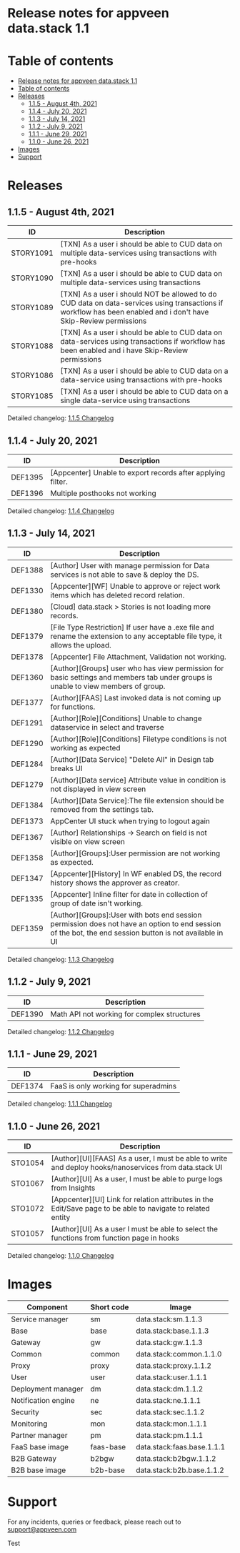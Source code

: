 # Release notes for appveen data.stack 1.1

# Table of contents

- [Release notes for appveen data.stack 1.1](#release-notes-for-appveen-datastack-11)
- [Table of contents](#table-of-contents)
- [Releases](#releases)
	- [1.1.5 - August 4th, 2021](#115---august-4th-2021)
	- [1.1.4 - July 20, 2021](#114---july-20-2021)
	- [1.1.3 - July 14, 2021](#113---july-14-2021)
	- [1.1.2 - July 9, 2021](#112---july-9-2021)
	- [1.1.1 - June 29, 2021](#111---june-29-2021)
	- [1.1.0 - June 26, 2021](#110---june-26-2021)
- [Images](#images)
- [Support](#support)

# Releases

## 1.1.5 - August 4th, 2021

| ID | Description | 
|-|-|
| STORY1091 | \[TXN\] As a user i should be able to CUD data on multiple data-services using transactions with pre-hooks |
| STORY1090 | \[TXN\] As a user i should be able to CUD data on multiple data-services using transactions |
| STORY1089 | \[TXN\] As a user i should NOT be allowed to do CUD data on data-services using transactions if workflow has been enabled and i don't have Skip-Review permissions |
| STORY1088 | \[TXN\] As a user i should be able to CUD data on data-services using transactions if workflow has been enabled and i have Skip-Review permissions |
| STORY1086 | \[TXN\] As a user i should be able to CUD data on a data-service using transactions with pre-hooks |
| STORY1085 | \[TXN\] As a user i should be able to CUD data on a single data-service using transactions |

Detailed changelog: [1.1.5 Changelog](./1.1.5-Changelog.md)

## 1.1.4 - July 20, 2021

| ID | Description |
|-|-|
| DEF1395 | \[Appcenter\] Unable to export records after applying filter. |
| DEF1396 | Multiple posthooks not working |

Detailed changelog: [1.1.4 Changelog](./1.1.4-Changelog.md)

## 1.1.3 - July 14, 2021

| ID | Description |
|-|-|
| DEF1388 | \[Author\] User with manage permission for Data services is not able to save & deploy the DS. |
| DEF1330 | \[Appcenter\]\[WF\] Unable to approve or reject work items which has deleted record relation. |
| DEF1380 | \[Cloud\] data.stack > Stories is not loading more records. |
| DEF1379 | \[File Type Restriction\] If user have a  .exe file and rename the extension to any acceptable file type, it allows the upload. |
| DEF1378 | \[Appcenter\] File Attachment, Validation not working. |
| DEF1360 | \[Author\]\[Groups\] user who has view permission for basic settings and members tab under groups is unable to view members of group. |
| DEF1377 | \[Author\]\[FAAS\] Last invoked data is not coming up for functions. |
| DEF1291 | \[Author\]\[Role\]\[Conditions\] Unable to change dataservice in select and traverse  |
| DEF1290 | \[Author\]\[Role\]\[Conditions\] Filetype conditions is not working as expected  |
| DEF1284 | \[Author\]\[Data Service\] "Delete All" in Design tab breaks UI |
| DEF1279 | \[Author\]\[Data service\] Attribute value in condition is not displayed in view screen |
| DEF1384 | \[Author\]\[Data Service\]:The file extension should be removed from the settings tab. |
| DEF1373 | AppCenter UI stuck when trying to logout again |
| DEF1367 | \[Author\] Relationships -> Search on field is not visible on view screen |
| DEF1358 | \[Author\]\[Groups\]:User permission are not working as expected. |
| DEF1347 | \[Appcenter\]\[History\] In WF enabled DS, the record history shows the approver as creator. |
| DEF1335 | \[Appcenter\] Inline filter for date in collection of group of date isn't working. |
| DEF1359 | \[Author\]\[Groups\]:User with bots end session permission does not have an option to end session of the bot, the end session button is not available in UI |

Detailed changelog: [1.1.3 Changelog](./1.1.3-Changelog.md)

## 1.1.2 - July 9, 2021

| ID | Description |
|-|-|
| DEF1390 |	Math API not working for complex structures |

Detailed changelog: [1.1.2 Changelog](./1.1.2-Changelog.md)

## 1.1.1 - June 29, 2021

| ID | Description |
|-|-|
| DEF1374 |	FaaS is only working for superadmins |

Detailed changelog: [1.1.1 Changelog](./1.1.1-Changelog.md)

## 1.1.0 - June 26, 2021

| ID | Description |
|-|-|
| STO1054 | [Author][UI][FAAS] As a user, I must be able to write and deploy hooks/nanoservices from data.stack UI |
| STO1067 | [Author][UI] As a user, I must be able to purge logs from Insights |
| STO1072 | [Appcenter][UI] Link for relation attributes in the Edit/Save page to be able to navigate to related entity |
| STO1057 | [Author][UI] As a user I must be able to select the functions from function page in hooks |

Detailed changelog: [1.1.0 Changelog](./1.1.0-Changelog.md)

# Images

| Component | Short code | Image |
|--|--|--|
| Service manager | sm | data.stack:sm.1.1.3 |
| Base | base | data.stack:base.1.1.3 |
| Gateway | gw | data.stack:gw.1.1.3 |
| Common | common | data.stack:common.1.1.0 |
| Proxy | proxy | data.stack:proxy.1.1.2 |
| User | user | data.stack:user.1.1.1 |
| Deployment manager | dm | data.stack:dm.1.1.2 |
| Notification engine | ne | data.stack:ne.1.1.1 |
| Security | sec | data.stack:sec.1.1.2 |
| Monitoring | mon | data.stack:mon.1.1.1 |
| Partner manager | pm | data.stack:pm.1.1.1 |
| FaaS base image | faas-base | data.stack:faas.base.1.1.1 |
| B2B Gateway | b2bgw | data.stack:b2bgw.1.1.2 |
| B2B base image| b2b-base | data.stack:b2b.base.1.1.2 |

# Support

For any incidents, queries or feedback, please reach out to support@appveen.com

Test
